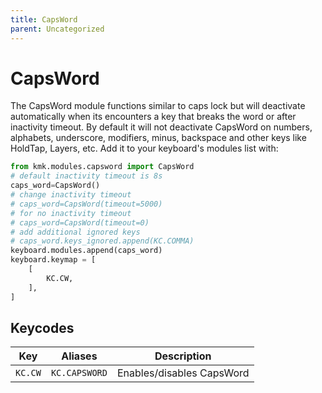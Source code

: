 ```yaml
---
title: CapsWord
parent: Uncategorized
---
```


# CapsWord
The CapsWord module functions similar to caps lock but will deactivate automatically when its encounters a key that breaks the word or after inactivity timeout.
By default it will not deactivate CapsWord on numbers, alphabets, underscore, modifiers, minus, backspace and other keys like HoldTap, Layers, etc.
Add it to your keyboard's modules list with:

```python
from kmk.modules.capsword import CapsWord
# default inactivity timeout is 8s
caps_word=CapsWord()
# change inactivity timeout
# caps_word=CapsWord(timeout=5000) 
# for no inactivity timeout
# caps_word=CapsWord(timeout=0) 
# add additional ignored keys
# caps_word.keys_ignored.append(KC.COMMA) 
keyboard.modules.append(caps_word)
keyboard.keymap = [
    [
        KC.CW,
    ],
]
```
## Keycodes

|Key                    |Aliases             |Description                                    |
|-----------------------|--------------------|-----------------------------------------------|
|`KC.CW`                |`KC.CAPSWORD`       |Enables/disables CapsWord                      |
